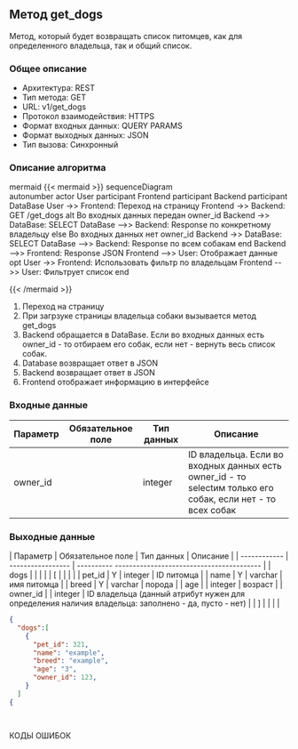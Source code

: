 ## Метод get_dogs
 
Метод, который будет возвращать список питомцев, как для определенного владельца, так и общий список.
 
### Общее описание 
 
* Архитектура: REST 
* Тип метода: GET 
* URL: v1/get_dogs
* Протокол взаимодействия: HTTPS 
* Формат входных данных: QUERY PARAMS
* Формат выходных данных: JSON 
* Тип вызова: Синхронный 
 
### Описание алгоритма 
 
mermaid 
{{< mermaid >}} 
sequenceDiagram    
    autonumber
    actor User
    participant Frontend
    participant Backend
    participant DataBase
    User ->> Frontend: Переход на страницу
    Frontend ->> Backend: GET /get_dogs
    alt Во входных данных передан owner_id
    Backend ->> DataBase: SELECT
    DataBase -->> Backend: Response по конкретному владельцу
    else Во входных данных нет owner_id
    Backend ->> DataBase: SELECT
    DataBase -->> Backend: Response по всем собакам
    end
    Backend -->> Frontend: Response JSON
    Frontend -->> User: Отображает данные
    opt 
    User ->> Frontend: Использовать фильтр по владельцам
    Frontend -->> User: Фильтрует список
    end
    
{{< /mermaid >}} 
 
 
1. Переход на страницу
2. При загрзуке страницы владельца собаки вызывается метод get_dogs
3. Backend обращается в DataBase. Если во входных данных есть owner_id - то отбираем его собак, если нет - вернуть весь список собак.
4. Database возвращает ответ в JSON
5. Backend возвращает ответ в JSON
6. Frontend отображает информацию в интерфейсе


### Входные данные 
| Параметр     | Обязательное поле | Тип данных | Описание                                | 
| ------------ | ----------------- | ---------- | --------------------------------------- | 
| owner_id     |                   | integer    | ID владельца. Eсли во входных данных есть owner_id - то selectим только его собак, если нет - то всех собак        |

### Выходные данные 
| Параметр     | Обязательное поле | Тип данных | Описание                                |
| ------------ | ----------------- | ---------- ----------------------------------------- |
| dogs         |                   |            |                                         |
| [            |                   |            |                                         |
| pet_id       | Y                 | integer    | ID питомца                              |
| name         | Y                 | varchar    | имя питомца                             |
| breed        | Y                 | varchar    | порода                                  |
| age          |                   | integer    | возраст                                 |
| owner_id     |                   | integer    | ID владельца (данный атрибут нужен для определения наличия владельца: заполнено - да, пусто - нет)                                                                              |
| ]            |                   |            |                                         |


```json 
{ 
  "dogs":[
    {
      "pet_id": 321,
      "name": "example",
      "breed": "example",
      "age": "3",
      "owner_id": 123,
    }
  ]
{ 

  
``` 

КОДЫ ОШИБОК